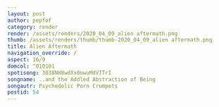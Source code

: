 ```yaml
---
layout: post
author: pepfof
category: render
render: /assets/renders/2020_04_09_alien aftermath.png
thumb: /assets/renders/thumb/thumb-2020_04_09_alien aftermath.png
title: Alien Aftermath
navigation_override: /
aspect: 16/9
domcol: ^010101
spotisong: 3038NH8wdXx0owuMdVTTrI
songname: ..and the Addled Abstraction of Being
songautr: Psychedelic Porn Crumpets
postid: 54
---
```


<!--USER BEGIN 1-->

<!--USER END 1-->

<!--more-->
<!--USER BEGIN 2-->

<!--USER END 2-->

